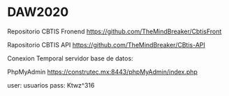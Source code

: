 # DAW2020

Repositorio CBTIS Fronend
https://github.com/TheMindBreaker/CbtisFront

Rapositorio CBTIS API
https://github.com/TheMindBreaker/CBtis-API

Conexion Temporal servidor base de datos:

PhpMyAdmin
https://construtec.mx:8443/phpMyAdmin/index.php

user: usuarios
pass: Ktwz^316
